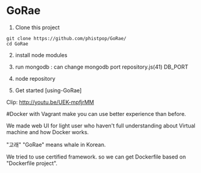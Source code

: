 # GoRae

1) Clone this project
```
git clone https://github.com/phistpop/GoRae/
cd GoRae
```

2) install node modules

3) run mongodb : can change mongodb port repository.js(41) DB_PORT

4) node repository

5) Get started [using-GoRae]

Clip: http://youtu.be/UEK-mpfjrMM



#Docker with Vagrant make you can use better experience than before.

We made web UI for light user who haven't full understanding about Virtual machine and how Docker works.

"고래" "GoRae" means whale in Korean.




We tried to use certified framework. so we can get Dockerfile based on "Dockerfile project".


[Clip]: http://youtu.be/UEK-mpfjrMM

